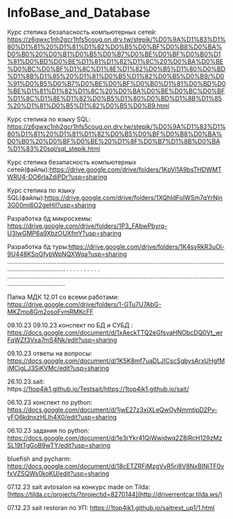 # InfoBase_and_Database
Курс степика безапасность компьютерных сетей: https://z6gwxc1nh2gcr1hfs5coug.on.drv.tw/stepik/%D0%9A%D1%83%D1%80%D1%81%20%D1%81%D1%82%D0%B5%D0%BF%D0%B8%D0%BA%D0%B0%20%D0%B1%D0%B5%D0%B7%D0%BE%D0%BF%D0%B0%D1%81%D0%BD%D0%BE%D1%81%D1%82%D1%8C%20%D0%BA%D0%BE%D0%BC%D0%BF%D1%8C%D1%8E%D1%82%D0%B5%D1%80%D0%BD%D1%8B%D1%85%20%D1%81%D0%B5%D1%82%D0%B5%D0%B9/%D0%91%D0%B5%D0%B7%D0%BE%D0%BF%D0%B0%D1%81%D0%BD%D0%BE%D1%81%D1%82%D1%8C%20%D0%BA%D0%BE%D0%BC%D0%BF%D1%8C%D1%8E%D1%82%D0%B5%D1%80%D0%BD%D1%8B%D1%85%20%D1%81%D0%B5%D1%82%D0%B5%D0%B9.html

Курс степика по языку SQL: https://z6gwxc1nh2gcr1hfs5coug.on.drv.tw/stepik/%D0%9A%D1%83%D1%80%D1%81%20%D1%81%D1%82%D0%B5%D0%BF%D0%B8%D0%BA%D0%B0%20%D0%BF%D0%BE%20%D1%8F%D0%B7%D1%8B%D0%BA%D1%83%20sql/sql_stepik.html

Курс степика безапасность компьютерных сетей(файлы):https://drive.google.com/drive/folders/1KpVl1A9bsTHDWMTWRU4-DO6rIaZdiPDr?usp=sharing

Курс степика по языку SQL(файлы):https://drive.google.com/drive/folders/1XQhIdFoIWSm7qYrNjn3G00mi6O2geHil?usp=sharing

Разработка бд микросхемы: https://drive.google.com/drive/folders/1P3_FAbwPbyrq-U3IwGMP6a9XbzOUXfmY?usp=sharing

Разработка бд туры:https://drive.google.com/drive/folders/1K4svRkR3uOl-9U448KSoGfybWpNQXWqa?usp=sharing
.............................................................................................................................................................
.                                                                                                                                                           .
.                                                                                                                                                           .
.                                                                                                                                                           .
.                                                                                                                                                           .
.                                                                                                                                                           .
.............................................................................................................................................................




Папка МДК 12.01 со всеми работами: https://drive.google.com/drive/folders/1-GTu7U7AbG-MKZmo8Gm2osoFvmRMKcFF

09.10.23 09.10.23 конспект по БД и СУБД : https://docs.google.com/document/d/1xAeckTTQ2eGfsvaHNObcDQ0Vt_wrFqWZf3Vxa7mS4Nk/edit?usp=sharing 

09.10.23 ответы на вопросы: https://docs.google.com/document/d/1K5K8mf7uaDLJICscSgbysArxUHgfMiMCjgLJ3SiKVMc/edit?usp=sharing

26.10.23.sait: https:[//1top4ik1.github.io/Testsait/](https://1top4ik1.github.io/sait/)https://1top4ik1.github.io/sait/

06.10.23  конспект по python: https://docs.google.com/document/d/1jwE27z3xjXLeQwOyNmmtipD2Py-yFO6kdnxzHLIh4X0/edit?usp=sharing

06.10.23 задания по python: https://docs.google.com/document/d/1e3rYkr41QjWwjdwq2Z8iRcH129zMzSL19tTgGoB9wTY/edit?usp=sharing

bluefish and pycharm: https://docs.google.com/document/d/18cETZRFiMzgVvR5ri8V8NxBINjTF0vfxVZSQWs0koKU/edit?usp=sharing

07.12.23 sait avtosalon на конкурс made on Tilda: [https://tilda.cc/projects/?projectid=8270144](http://driverrentcar.tilda.ws/)

07.12.23 sait restoran по УП: https://1top4ik1.github.io/saitrest_up1/1.html








